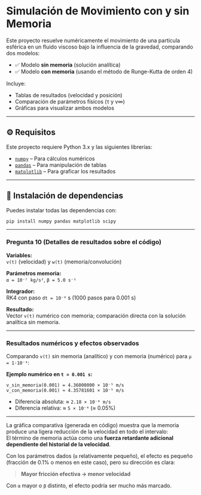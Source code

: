 # Simulación de Movimiento con y sin Memoria

Este proyecto resuelve numéricamente el movimiento de una partícula esférica en un fluido viscoso bajo la influencia de la gravedad, comparando dos modelos:

- ✅ Modelo **sin memoria** (solución analítica)
- ✅ Modelo **con memoria** (usando el método de Runge-Kutta de orden 4)

Incluye:
- Tablas de resultados (velocidad y posición)
- Comparación de parámetros físicos (τ y v∞)
- Gráficas para visualizar ambos modelos

---

## ⚙️ Requisitos

Este proyecto requiere Python 3.x y las siguientes librerías:

- [`numpy`](https://numpy.org/) – Para cálculos numéricos
- [`pandas`](https://pandas.pydata.org/) – Para manipulación de tablas
- [`matplotlib`](https://matplotlib.org/) – Para graficar los resultados

---

## 💾 Instalación de dependencias

Puedes instalar todas las dependencias con:

```bash
pip install numpy pandas matplotlib scipy
```
---
### Pregunta 10 (Detalles de resultados sobre el código)

**Variables:**  
`v(t)` (velocidad) y `w(t)` (memoria/convolución)

**Parámetros memoria:**  
`α = 10⁻⁷ kg/s²`, `β = 5.0 s⁻¹`

**Integrador:**  
RK4 con paso `dt = 10⁻⁶` s (1000 pasos para 0.001 s)

**Resultado:**  
Vector `v(t)` numérico con memoria; comparación directa con la solución analítica sin memoria.

---

### Resultados numéricos y efectos observados

Comparando `v(t)` sin memoria (analítico) y con memoria (numérico) para `μ = 1·10⁻³`:

**Ejemplo numérico en `t = 0.001 s`:**

```text
v_sin_memoria(0.001) = 4.36000000 × 10⁻⁵ m/s
v_con_memoria(0.001) ≈ 4.35781601 × 10⁻⁵ m/s
```

- Diferencia absoluta: ≈ `2.18 × 10⁻⁸ m/s`  
- Diferencia relativa: ≈ `5 × 10⁻⁴` (≈ 0.05%)

---

La gráfica comparativa (generada en código) muestra que la memoria produce una ligera reducción de la velocidad en todo el intervalo:  
El término de memoria actúa como una **fuerza retardante adicional dependiente del historial de la velocidad**.  

Con los parámetros dados (`α` relativamente pequeño), el efecto es pequeño (fracción de 0.1% o menos en este caso), pero su dirección es clara:  
> **Mayor fricción efectiva → menor velocidad**

Con `α` mayor o `β` distinto, el efecto podría ser mucho más marcado.
